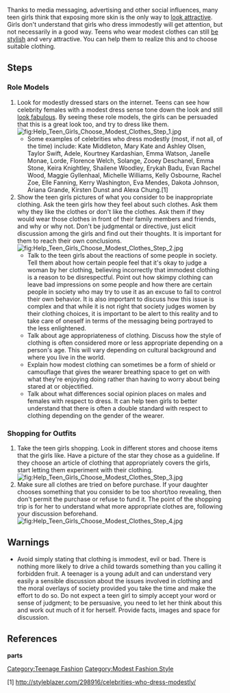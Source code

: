 Thanks to media messaging, advertising and other social influences, many
teen girls think that exposing more skin is the only way to [look
attractive](Look_Attractive_(Girls) "wikilink"). Girls don't understand
that girls who dress immodestly will get attention, but not necessarily
in a good way. Teens who wear modest clothes can still [be
stylish](Be_Stylish "wikilink") and very attractive. You can help them
to realize this and to choose suitable clothing.

## Steps

### Role Models

1.  Look for modestly dressed stars on the internet. Teens can see how
    celebrity females with a modest dress sense tone down the look and
    still [look fabulous](Look_Fabulous "wikilink"). By seeing these
    role models, the girls can be persuaded that this is a great look
    too, and try to dress like
    them.![](Help_Teen_Girls_Choose_Modest_Clothes_Step_1.jpg "fig:Help_Teen_Girls_Choose_Modest_Clothes_Step_1.jpg")
    -   Some examples of celebrities who dress modestly (most, if not
        all, of the time) include: Kate Middleton, Mary Kate and Ashley
        Olsen, Taylor Swift, Adele, Kourtney Kardashian, Emma Watson,
        Janelle Monae, Lorde, Florence Welch, Solange, Zooey Deschanel,
        Emma Stone, Keira Knightley, Shailene Woodley, Erykah Badu, Evan
        Rachel Wood, Maggie Gyllenhaal, Michelle Williams, Kelly
        Osbourne, Rachel Zoe, Elle Fanning, Kerry Washington, Eva
        Mendes, Dakota Johnson, Ariana Grande, Kirsten Dunst and Alexa
        Chung.[1]
2.  Show the teen girls pictures of what you consider to be
    inappropriate clothing. Ask the teen girls how they feel about such
    clothes. Ask them why they like the clothes or don't like the
    clothes. Ask them if they would wear those clothes in front of their
    family members and friends, and why or why not. Don't be judgmental
    or directive, just elicit discussion among the girls and find out
    their thoughts. It is important for them to reach their own
    conclusions.![](Help_Teen_Girls_Choose_Modest_Clothes_Step_2.jpg "fig:Help_Teen_Girls_Choose_Modest_Clothes_Step_2.jpg")
    -   Talk to the teen girls about the reactions of some people in
        society. Tell them about how certain people feel that it's okay
        to judge a woman by her clothing, believing incorrectly that
        immodest clothing is a reason to be disrespectful. Point out how
        skimpy clothing can leave bad impressions on some people and how
        there are certain people in society who may try to use it as an
        excuse to fail to control their own behavior. It is also
        important to discuss how this issue is complex and that while it
        is not right that society judges women by their clothing
        choices, it is important to be alert to this reality and to take
        care of oneself in terms of the messaging being portrayed to the
        less enlightened.
    -   Talk about age appropriateness of clothing. Discuss how the
        style of clothing is often considered more or less appropriate
        depending on a person's age. This will vary depending on
        cultural background and where you live in the world.
    -   Explain how modest clothing can sometimes be a form of shield or
        camouflage that gives the wearer breathing space to get on with
        what they're enjoying doing rather than having to worry about
        being stared at or objectified.
    -   Talk about what differences social opinion places on males and
        females with respect to dress. It can help teen girls to better
        understand that there is often a double standard with respect to
        clothing depending on the gender of the wearer.

### Shopping for Outfits

1.  Take the teen girls shopping. Look in different stores and choose
    items that the girls like. Have a picture of the star they chose as
    a guideline. If they choose an article of clothing that
    appropriately covers the girls, start letting them experiment with
    their
    clothing.![](Help_Teen_Girls_Choose_Modest_Clothes_Step_3.jpg "fig:Help_Teen_Girls_Choose_Modest_Clothes_Step_3.jpg")
2.  Make sure all clothes are tried on before purchase. If your daughter
    chooses something that you consider to be too short/too revealing,
    then don't permit the purchase or refuse to fund it. The point of
    the shopping trip is for her to understand what more appropriate
    clothes are, following your discussion
    beforehand.![](Help_Teen_Girls_Choose_Modest_Clothes_Step_4.jpg "fig:Help_Teen_Girls_Choose_Modest_Clothes_Step_4.jpg")

## Warnings

-   Avoid simply stating that clothing is immodest, evil or bad. There
    is nothing more likely to drive a child towards something than you
    calling it forbidden fruit. A teenager is a young adult and can
    understand very easily a sensible discussion about the issues
    involved in clothing and the moral overlays of society provided you
    take the time and make the effort to do so. Do not expect a teen
    girl to simply accept your word or sense of judgment; to be
    persuasive, you need to let her think about this and work out much
    of it for herself. Provide facts, images and space for discussion.

## References

__parts__

[Category:Teenage Fashion](Category:Teenage_Fashion "wikilink")
[Category:Modest Fashion
Style](Category:Modest_Fashion_Style "wikilink")

[1] <http://styleblazer.com/298916/celebrities-who-dress-modestly/>